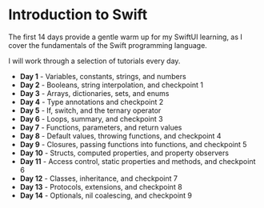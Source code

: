# Introduction to Swift
The first 14 days provide a gentle warm up for my SwiftUI learning, as I cover the fundamentals of the Swift programming language.

I will work through a selection of tutorials every day.

- **Day 1** - Variables, constants, strings, and numbers
- **Day 2** - Booleans, string interpolation, and checkpoint 1
- **Day 3** - Arrays, dictionaries, sets, and enums
- **Day 4** - Type annotations and checkpoint 2
- **Day 5** - If, switch, and the ternary operator
- **Day 6** - Loops, summary, and checkpoint 3
- **Day 7** - Functions, parameters, and return values
- **Day 8** - Default values, throwing functions, and checkpoint 4
- **Day 9** - Closures, passing functions into functions, and checkpoint 5
- **Day 10** - Structs, computed properties, and property observers
- **Day 11** - Access control, static properties and methods, and checkpoint 6
- **Day 12** - Classes, inheritance, and checkpoint 7
- **Day 13** - Protocols, extensions, and checkpoint 8
- **Day 14** - Optionals, nil coalescing, and checkpoint 9